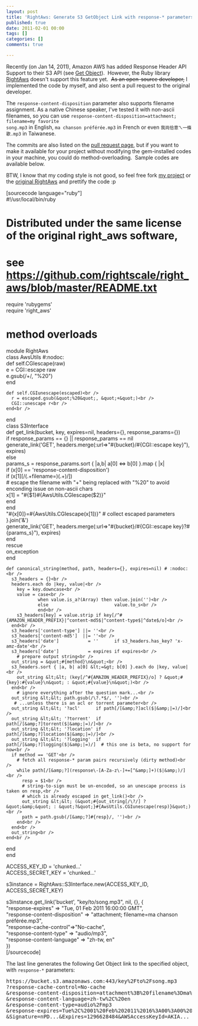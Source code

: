 ```yaml
---
layout: post
title: 'RightAws: Generate S3 GetObject Link with response-* parameters'
published: true
date: 2011-02-01 00:00
tags: []
categories: []
comments: true

---
```


Recently (on Jan 14, 2011), Amazon AWS has added&nbsp;Response Header API Support to their S3 API (see <a href="http://docs.amazonwebservices.com/AmazonS3/latest/API/RESTObjectGET.html" target="_blank">Get Object</a>). &nbsp;However, the Ruby library <a href="https://github.com/rightscale/right_aws" target="_blank">RightAws</a> doesn't support this feature yet. &nbsp;<del>As an open-source developer,</del> I implemented the code by myself, and also sent a pull request to the original developer.

The <code>response-content-disposition</code> parameter also supports filename assignment.  As a native Chinese speaker, I've tested it with non-ascii filenames, so you can use <code>response-content-disposition=attachment; filename=my favorite song.mp3</code> in English, <code>ma chanson préférée.mp3</code> in French or even <code>我尚佮意ㄟ一條歌.mp3</code> in Taiwanese.

The commits are also listed on the <a href="https://github.com/rightscale/right_aws/pull/47" target="_blank">pull request page</a>, but if you want to make it available for your project without modifying the gem-installed codes in your machine, you could do method-overloading. &nbsp;Sample codes are available below.

BTW, I know that my coding style is not good, so feel free fork <a href="https://github.com/chitsaou/right_aws" target="_blank">my project</a> or the <a href="https://github.com/rightscale/right_aws" target="_blank">original RightAws</a> and prettify the code :p

<!--more-->

[sourcecode language="ruby"]<br />
#!/usr/local/bin/ruby<br />
# Distributed under the same license of the original right_aws software,<br />
# see https://github.com/rightscale/right_aws/blob/master/README.txt

require 'rubygems'<br />
require 'right_aws'

# method overloads<br />
module RightAws<br />
  class AwsUtils #:nodoc:<br />
    def self.CGIescape(raw)<br />
      e = CGI::escape raw<br />
      e.gsub(/\+/, &quot;%20&quot;)<br />
    end

    def self.CGIunescape(escaped)<br />
      r = escaped.gsub(&quot;%20&quot;, &quot;+&quot;)<br />
      CGI::unescape r<br />
    end<br />
  end<br />
  class S3Interface<br />
    def get_link(bucket, key, expires=nil, headers={}, response_params={})<br />
      if response_params == {} || response_params == nil<br />
        generate_link('GET', headers.merge(:url=&gt;&quot;#{bucket}/#{CGI::escape key}&quot;), expires)<br />
      else<br />
        params_s = response_params.sort { |a,b| a[0] &lt;=&gt; b[0] }.map { |x|<br />
          if (x[0] == 'response-content-disposition')<br />
            if (x[1][/(.+filename=)(.+)/])<br />
              # escape the filename with &quot;+&quot; being replaced with &quot;%20&quot; to avoid enconding issue on non-ascii chars<br />
              x[1] = &quot;#{$1}#{AwsUtils.CGIescape($2)}&quot;<br />
            end<br />
          end<br />
          &quot;#{x[0]}=#{AwsUtils.CGIescape(x[1])}&quot; # collect escaped parameters<br />
        }.join('&amp;')<br />
        generate_link('GET', headers.merge(:url=&gt;&quot;#{bucket}/#{CGI::escape key}?#{params_s}&quot;), expires)<br />
      end<br />
    rescue<br />
      on_exception<br />
    end

    def canonical_string(method, path, headers={}, expires=nil) # :nodoc:<br />
      s3_headers = {}<br />
      headers.each do |key, value|<br />
        key = key.downcase<br />
        value = case<br />
                when value.is_a?(Array) then value.join('')<br />
                else                         value.to_s<br />
                end<br />
        s3_headers[key] = value.strip if key[/^#{AMAZON_HEADER_PREFIX}|^content-md5$|^content-type$|^date$/o]<br />
      end<br />
      s3_headers['content-type'] ||= ''<br />
      s3_headers['content-md5']  ||= ''<br />
      s3_headers['date']           = ''      if s3_headers.has_key? 'x-amz-date'<br />
      s3_headers['date']           = expires if expires<br />
        # prepare output string<br />
      out_string = &quot;#{method}\n&quot;<br />
      s3_headers.sort { |a, b| a[0] &lt;=&gt; b[0] }.each do |key, value|<br />
        out_string &lt;&lt; (key[/^#{AMAZON_HEADER_PREFIX}/o] ? &quot;#{key}:#{value}\n&quot; : &quot;#{value}\n&quot;)<br />
      end<br />
        # ignore everything after the question mark...<br />
      out_string &lt;&lt; path.gsub(/\?.*$/, '')<br />
       # ...unless there is an acl or torrent parameter<br />
      out_string &lt;&lt; '?acl'      if path[/[&amp;?]acl($|&amp;|=)/]<br />
      out_string &lt;&lt; '?torrent'  if path[/[&amp;?]torrent($|&amp;|=)/]<br />
      out_string &lt;&lt; '?location' if path[/[&amp;?]location($|&amp;|=)/]<br />
      out_string &lt;&lt; '?logging'  if path[/[&amp;?]logging($|&amp;|=)/]  # this one is beta, no support for now<br />
      if method == 'GET'<br />
        # fetch all response-* param pairs recursively (dirty method)<br />
        while path[/[&amp;?](response\-[A-Za-z\-]+=[^&amp;]+)($|&amp;)/]<br />
          resp = $1<br />
          # string-to-sign must be un-encoded, so an unescape process is taken on resp,<br />
          # which is already escaped in get_link()<br />
          out_string &lt;&lt; (&quot;#{out_string[/\?/] ? &quot;&amp;&quot; : &quot;?&quot;}#{AwsUtils.CGIunescape(resp)}&quot;)<br />
          path = path.gsub(/[&amp;?]#{resp}/, '')<br />
        end<br />
      end<br />
      out_string<br />
    end<br />
  end<br />
end

ACCESS_KEY_ID = 'chunked...'<br />
ACCESS_SECRET_KEY = 'chunked...'

s3instance = RightAws::S3Interface.new(ACCESS_KEY_ID, ACCESS_SECRET_KEY)

s3instance.get_link('bucket', &quot;key/to/song.mp3&quot;, nil, {}, {<br />
  &quot;response-expires&quot; =&gt; &quot;Tue, 01 Feb 2011 16:00:00 GMT&quot;,<br />
  &quot;response-content-disposition&quot; =&gt; &quot;attachment; filename=ma chanson préférée.mp3&quot;,<br />
  &quot;response-cache-control&quot;=&gt;&quot;No-cache&quot;,<br />
  &quot;response-content-type&quot; =&gt; &quot;audio/mp3&quot;,<br />
  &quot;response-content-language&quot; =&gt; &quot;zh-tw, en&quot;<br />
})<br />
[/sourcecode]

The last line generates the following Get Object link to the specified object, with <code>response-*</code> parameters: 

<pre>https://bucket.s3.amazonaws.com:443/key%2Fto%2Fsong.mp3
?response-cache-control=No-cache
&amp;response-content-disposition=attachment%3B%20filename%3Dma%2520chanson%2520pr%25C3%25A9f%25C3%25A9r%25C3%25A9e.mp3
&amp;response-content-language=zh-tw%2C%20en
&amp;response-content-type=audio%2Fmp3
&amp;response-expires=Tue%2C%2001%20Feb%202011%2016%3A00%3A00%20GMT
&amp;Signature=nPD...&amp;Expires=1296628484&amp;AWSAccessKeyId=AKIA...</pre>
